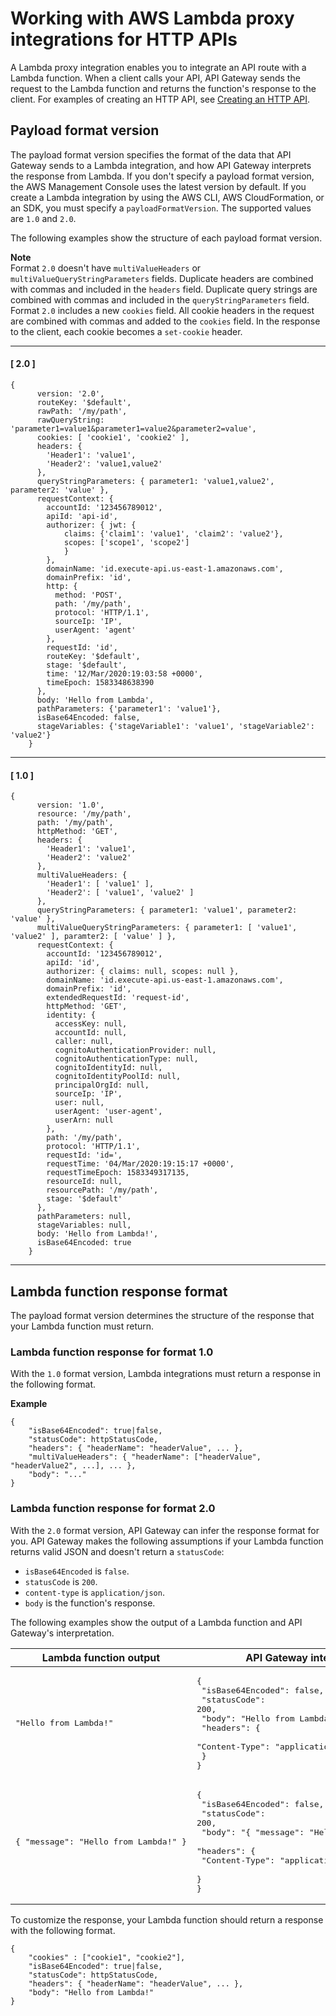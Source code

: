 # Working with AWS Lambda proxy integrations for HTTP APIs<a name="http-api-develop-integrations-lambda"></a>

A Lambda proxy integration enables you to integrate an API route with a Lambda function\. When a client calls your API, API Gateway sends the request to the Lambda function and returns the function's response to the client\. For examples of creating an HTTP API, see [Creating an HTTP API](http-api-develop.md#http-api-examples)\.

## Payload format version<a name="http-api-develop-integrations-lambda.proxy-format"></a>

The payload format version specifies the format of the data that API Gateway sends to a Lambda integration, and how API Gateway interprets the response from Lambda\. If you don't specify a payload format version, the AWS Management Console uses the latest version by default\. If you create a Lambda integration by using the AWS CLI, AWS CloudFormation, or an SDK, you must specify a `payloadFormatVersion`\. The supported values are `1.0` and `2.0`\. 

The following examples show the structure of each payload format version\.

**Note**  
Format `2.0` doesn't have `multiValueHeaders` or `multiValueQueryStringParameters` fields\. Duplicate headers are combined with commas and included in the `headers` field\. Duplicate query strings are combined with commas and included in the `queryStringParameters` field\.  
Format `2.0` includes a new `cookies` field\. All cookie headers in the request are combined with commas and added to the `cookies` field\. In the response to the client, each cookie becomes a `set-cookie` header\.

------
#### [ 2\.0 ]

```
{
      version: '2.0',
      routeKey: '$default',
      rawPath: '/my/path',
      rawQueryString: 'parameter1=value1&parameter1=value2&parameter2=value',
      cookies: [ 'cookie1', 'cookie2' ],
      headers: {
        'Header1': 'value1',
        'Header2': 'value1,value2'
      },
      queryStringParameters: { parameter1: 'value1,value2', parameter2: 'value' },
      requestContext: {
        accountId: '123456789012',
        apiId: 'api-id',
        authorizer: { jwt: {
            claims: {'claim1': 'value1', 'claim2': 'value2'},
            scopes: ['scope1', 'scope2']
            }
        },
        domainName: 'id.execute-api.us-east-1.amazonaws.com',
        domainPrefix: 'id',
        http: {
          method: 'POST',
          path: '/my/path',
          protocol: 'HTTP/1.1',
          sourceIp: 'IP',
          userAgent: 'agent'
        },
        requestId: 'id',
        routeKey: '$default',
        stage: '$default',
        time: '12/Mar/2020:19:03:58 +0000',
        timeEpoch: 1583348638390
      },
      body: 'Hello from Lambda',
      pathParameters: {'parameter1': 'value1'},
      isBase64Encoded: false,
      stageVariables: {'stageVariable1': 'value1', 'stageVariable2': 'value2'}
    }
```

------
#### [ 1\.0 ]

```
{
      version: '1.0',
      resource: '/my/path',
      path: '/my/path',
      httpMethod: 'GET',
      headers: {
        'Header1': 'value1',
        'Header2': 'value2'
      },
      multiValueHeaders: {
        'Header1': [ 'value1' ],
        'Header2': [ 'value1', 'value2' ]
      },
      queryStringParameters: { parameter1: 'value1', parameter2: 'value' },
      multiValueQueryStringParameters: { parameter1: [ 'value1', 'value2' ], paramter2: [ 'value' ] },
      requestContext: {
        accountId: '123456789012',
        apiId: 'id',
        authorizer: { claims: null, scopes: null },
        domainName: 'id.execute-api.us-east-1.amazonaws.com',
        domainPrefix: 'id',
        extendedRequestId: 'request-id',
        httpMethod: 'GET',
        identity: {
          accessKey: null,
          accountId: null,
          caller: null,
          cognitoAuthenticationProvider: null,
          cognitoAuthenticationType: null,
          cognitoIdentityId: null,
          cognitoIdentityPoolId: null,
          principalOrgId: null,
          sourceIp: 'IP',
          user: null,
          userAgent: 'user-agent',
          userArn: null
        },
        path: '/my/path',
        protocol: 'HTTP/1.1',
        requestId: 'id=',
        requestTime: '04/Mar/2020:19:15:17 +0000',
        requestTimeEpoch: 1583349317135,
        resourceId: null,
        resourcePath: '/my/path',
        stage: '$default'
      },
      pathParameters: null,
      stageVariables: null,
      body: 'Hello from Lambda!',
      isBase64Encoded: true
    }
```

------

## Lambda function response format<a name="http-api-develop-integrations-lambda.response"></a>

The payload format version determines the structure of the response that your Lambda function must return\.

### Lambda function response for format 1\.0<a name="http-api-develop-integrations-lambda.v1"></a>

With the `1.0` format version, Lambda integrations must return a response in the following format\.

**Example**  

```
{
    "isBase64Encoded": true|false,
    "statusCode": httpStatusCode,
    "headers": { "headerName": "headerValue", ... },
    "multiValueHeaders": { "headerName": ["headerValue", "headerValue2", ...], ... },
    "body": "..."
}
```

### Lambda function response for format 2\.0<a name="http-api-develop-integrations-lambda.v2"></a>

With the `2.0` format version, API Gateway can infer the response format for you\. API Gateway makes the following assumptions if your Lambda function returns valid JSON and doesn't return a `statusCode`:
+ `isBase64Encoded` is `false`\.
+ `statusCode` is `200`\.
+ `content-type` is `application/json`\.
+ `body` is the function's response\.

The following examples show the output of a Lambda function and API Gateway's interpretation\.


| Lambda function output | API Gateway interpretation | 
| --- | --- | 
|  <pre>"Hello from Lambda!"</pre>  |  <pre>{<br />  "isBase64Encoded": false,<br />  "statusCode": 200,<br />  "body": "Hello from Lambda!",<br />  "headers": {<br />    "Content-Type": "application/json"<br />  }<br />}</pre>  | 
|  <pre>{ "message": "Hello from Lambda!" }</pre>  |  <pre>{<br />  "isBase64Encoded": false,<br />  "statusCode": 200,<br />  "body": "{ \"message\": \"Hello from Lambda!\" }",<br />  "headers": {<br />    "Content-Type": "application/json"<br />  }<br />}</pre>  | 

To customize the response, your Lambda function should return a response with the following format\.

```
{
    "cookies" : ["cookie1", "cookie2"],
    "isBase64Encoded": true|false,
    "statusCode": httpStatusCode,
    "headers": { "headerName": "headerValue", ... },
    "body": "Hello from Lambda!"
}
```
